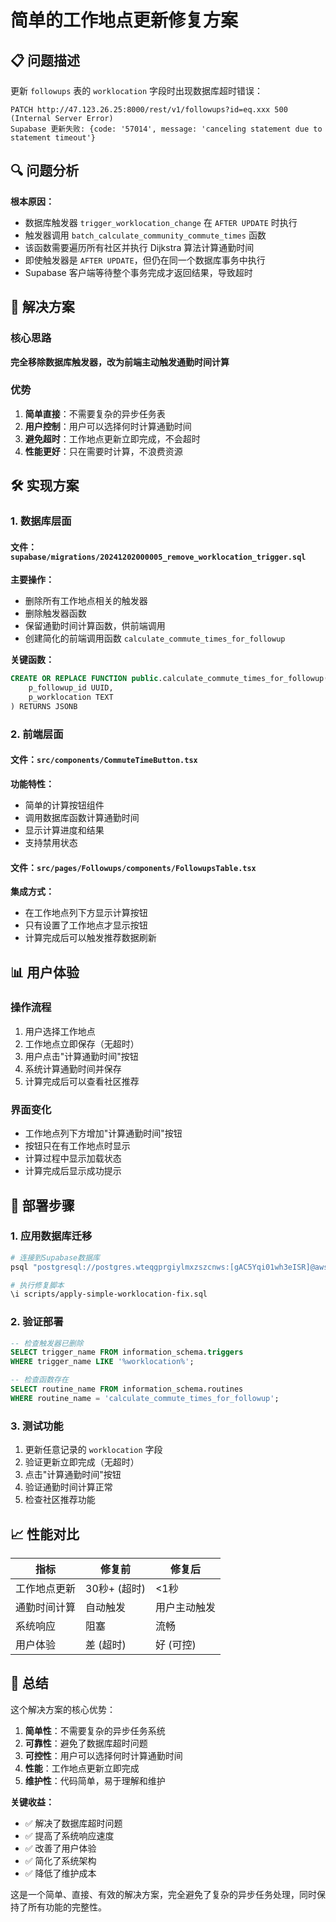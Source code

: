 # 简单的工作地点更新修复方案

## 📋 问题描述

更新 `followups` 表的 `worklocation` 字段时出现数据库超时错误：

```
PATCH http://47.123.26.25:8000/rest/v1/followups?id=eq.xxx 500 (Internal Server Error)
Supabase 更新失败: {code: '57014', message: 'canceling statement due to statement timeout'}
```

## 🔍 问题分析

**根本原因：**
- 数据库触发器 `trigger_worklocation_change` 在 `AFTER UPDATE` 时执行
- 触发器调用 `batch_calculate_community_commute_times` 函数
- 该函数需要遍历所有社区并执行 Dijkstra 算法计算通勤时间
- 即使触发器是 `AFTER UPDATE`，但仍在同一个数据库事务中执行
- Supabase 客户端等待整个事务完成才返回结果，导致超时

## 🚀 解决方案

### 核心思路
**完全移除数据库触发器，改为前端主动触发通勤时间计算**

### 优势
1. **简单直接**：不需要复杂的异步任务表
2. **用户控制**：用户可以选择何时计算通勤时间
3. **避免超时**：工作地点更新立即完成，不会超时
4. **性能更好**：只在需要时计算，不浪费资源

## 🛠️ 实现方案

### 1. 数据库层面

#### 文件：`supabase/migrations/20241202000005_remove_worklocation_trigger.sql`

**主要操作：**
- 删除所有工作地点相关的触发器
- 删除触发器函数
- 保留通勤时间计算函数，供前端调用
- 创建简化的前端调用函数 `calculate_commute_times_for_followup`

**关键函数：**
```sql
CREATE OR REPLACE FUNCTION public.calculate_commute_times_for_followup(
    p_followup_id UUID,
    p_worklocation TEXT
) RETURNS JSONB
```

### 2. 前端层面

#### 文件：`src/components/CommuteTimeButton.tsx`

**功能特性：**
- 简单的计算按钮组件
- 调用数据库函数计算通勤时间
- 显示计算进度和结果
- 支持禁用状态

#### 文件：`src/pages/Followups/components/FollowupsTable.tsx`

**集成方式：**
- 在工作地点列下方显示计算按钮
- 只有设置了工作地点才显示按钮
- 计算完成后可以触发推荐数据刷新

## 📊 用户体验

### 操作流程
1. 用户选择工作地点
2. 工作地点立即保存（无超时）
3. 用户点击"计算通勤时间"按钮
4. 系统计算通勤时间并保存
5. 计算完成后可以查看社区推荐

### 界面变化
- 工作地点列下方增加"计算通勤时间"按钮
- 按钮只在有工作地点时显示
- 计算过程中显示加载状态
- 计算完成后显示成功提示

## 🚀 部署步骤

### 1. 应用数据库迁移

```bash
# 连接到Supabase数据库
psql "postgresql://postgres.wteqgprgiylmxzszcnws:[gAC5Yqi01wh3eISR]@aws-0-ap-southeast-1.pooler.supabase.com:5432/postgres"

# 执行修复脚本
\i scripts/apply-simple-worklocation-fix.sql
```

### 2. 验证部署

```sql
-- 检查触发器已删除
SELECT trigger_name FROM information_schema.triggers 
WHERE trigger_name LIKE '%worklocation%';

-- 检查函数存在
SELECT routine_name FROM information_schema.routines 
WHERE routine_name = 'calculate_commute_times_for_followup';
```

### 3. 测试功能

1. 更新任意记录的 `worklocation` 字段
2. 验证更新立即完成（无超时）
3. 点击"计算通勤时间"按钮
4. 验证通勤时间计算正常
5. 检查社区推荐功能

## 📈 性能对比

| 指标 | 修复前 | 修复后 |
|------|--------|--------|
| 工作地点更新 | 30秒+ (超时) | <1秒 |
| 通勤时间计算 | 自动触发 | 用户主动触发 |
| 系统响应 | 阻塞 | 流畅 |
| 用户体验 | 差 (超时) | 好 (可控) |

## 🎯 总结

这个解决方案的核心优势：

1. **简单性**：不需要复杂的异步任务系统
2. **可靠性**：避免了数据库超时问题
3. **可控性**：用户可以选择何时计算通勤时间
4. **性能**：工作地点更新立即完成
5. **维护性**：代码简单，易于理解和维护

**关键收益：**
- ✅ 解决了数据库超时问题
- ✅ 提高了系统响应速度
- ✅ 改善了用户体验
- ✅ 简化了系统架构
- ✅ 降低了维护成本

这是一个简单、直接、有效的解决方案，完全避免了复杂的异步任务处理，同时保持了所有功能的完整性。
